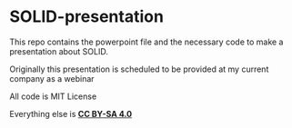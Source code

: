 # SOLID-presentation
This repo contains the powerpoint file and the necessary code to make a presentation about SOLID.

Originally this presentation is scheduled to be provided at my current company as a webinar

All code is MIT License

Everything else is [**CC BY-SA 4.0**](http://creativecommons.org/licenses/by-sa/4.0/)
